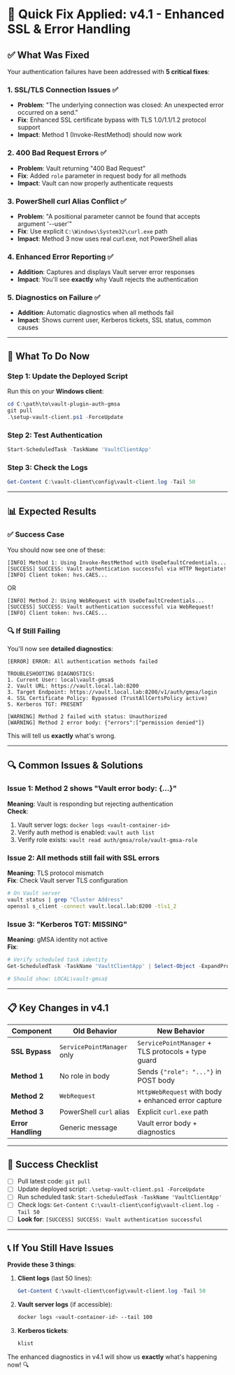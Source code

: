 # 🔧 Quick Fix Applied: v4.1 - Enhanced SSL & Error Handling

## ✅ What Was Fixed

Your authentication failures have been addressed with **5 critical fixes**:

### 1. **SSL/TLS Connection Issues** ✅
- **Problem**: "The underlying connection was closed: An unexpected error occurred on a send."
- **Fix**: Enhanced SSL certificate bypass with TLS 1.0/1.1/1.2 protocol support
- **Impact**: Method 1 (Invoke-RestMethod) should now work

### 2. **400 Bad Request Errors** ✅
- **Problem**: Vault returning "400 Bad Request" 
- **Fix**: Added `role` parameter in request body for all methods
- **Impact**: Vault can now properly authenticate requests

### 3. **PowerShell curl Alias Conflict** ✅
- **Problem**: "A positional parameter cannot be found that accepts argument '--user'"
- **Fix**: Use explicit `C:\Windows\System32\curl.exe` path
- **Impact**: Method 3 now uses real curl.exe, not PowerShell alias

### 4. **Enhanced Error Reporting** ✅
- **Addition**: Captures and displays Vault server error responses
- **Impact**: You'll see **exactly** why Vault rejects the authentication

### 5. **Diagnostics on Failure** ✅
- **Addition**: Automatic diagnostics when all methods fail
- **Impact**: Shows current user, Kerberos tickets, SSL status, common causes

---

## 🚀 What To Do Now

### **Step 1: Update the Deployed Script**
Run this on your **Windows client**:

```powershell
cd C:\path\to\vault-plugin-auth-gmsa
git pull
.\setup-vault-client.ps1 -ForceUpdate
```

### **Step 2: Test Authentication**
```powershell
Start-ScheduledTask -TaskName 'VaultClientApp'
```

### **Step 3: Check the Logs**
```powershell
Get-Content C:\vault-client\config\vault-client.log -Tail 50
```

---

## 📊 Expected Results

### ✅ **Success Case**
You should now see one of these:
```
[INFO] Method 1: Using Invoke-RestMethod with UseDefaultCredentials...
[SUCCESS] SUCCESS: Vault authentication successful via HTTP Negotiate!
[INFO] Client token: hvs.CAES...
```

OR

```
[INFO] Method 2: Using WebRequest with UseDefaultCredentials...
[SUCCESS] SUCCESS: Vault authentication successful via WebRequest!
[INFO] Client token: hvs.CAES...
```

### 🔍 **If Still Failing**
You'll now see **detailed diagnostics**:
```
[ERROR] ERROR: All authentication methods failed

TROUBLESHOOTING DIAGNOSTICS:
1. Current User: local\vault-gmsa$
2. Vault URL: https://vault.local.lab:8200
3. Target Endpoint: https://vault.local.lab:8200/v1/auth/gmsa/login
4. SSL Certificate Policy: Bypassed (TrustAllCertsPolicy active)
5. Kerberos TGT: PRESENT

[WARNING] Method 2 failed with status: Unauthorized
[WARNING] Method 2 error body: {"errors":["permission denied"]}
```

This will tell us **exactly** what's wrong.

---

## 🔍 Common Issues & Solutions

### Issue 1: Method 2 shows "Vault error body: {...}"
**Meaning**: Vault is responding but rejecting authentication  
**Check**:
1. Vault server logs: `docker logs <vault-container-id>`
2. Verify auth method is enabled: `vault auth list`
3. Verify role exists: `vault read auth/gmsa/role/vault-gmsa-role`

### Issue 2: All methods still fail with SSL errors
**Meaning**: TLS protocol mismatch  
**Fix**: Check Vault server TLS configuration
```bash
# On Vault server
vault status | grep "Cluster Address"
openssl s_client -connect vault.local.lab:8200 -tls1_2
```

### Issue 3: "Kerberos TGT: MISSING"
**Meaning**: gMSA identity not active  
**Fix**:
```powershell
# Verify scheduled task identity
Get-ScheduledTask -TaskName 'VaultClientApp' | Select-Object -ExpandProperty Principal

# Should show: LOCAL\vault-gmsa$
```

---

## 📋 Key Changes in v4.1

| Component | Old Behavior | New Behavior |
|-----------|--------------|--------------|
| **SSL Bypass** | `ServicePointManager` only | `ServicePointManager` + TLS protocols + type guard |
| **Method 1** | No role in body | Sends `{"role": "..."}` in POST body |
| **Method 2** | `WebRequest` | `HttpWebRequest` with body + enhanced error capture |
| **Method 3** | PowerShell `curl` alias | Explicit `curl.exe` path |
| **Error Handling** | Generic message | Vault error body + diagnostics |

---

## 🎯 Success Checklist

- [ ] Pull latest code: `git pull`
- [ ] Update deployed script: `.\setup-vault-client.ps1 -ForceUpdate`
- [ ] Run scheduled task: `Start-ScheduledTask -TaskName 'VaultClientApp'`
- [ ] Check logs: `Get-Content C:\vault-client\config\vault-client.log -Tail 50`
- [ ] **Look for**: `[SUCCESS] SUCCESS: Vault authentication successful`

---

## 📞 If You Still Have Issues

**Provide these 3 things**:

1. **Client logs** (last 50 lines):
   ```powershell
   Get-Content C:\vault-client\config\vault-client.log -Tail 50
   ```

2. **Vault server logs** (if accessible):
   ```bash
   docker logs <vault-container-id> --tail 100
   ```

3. **Kerberos tickets**:
   ```powershell
   klist
   ```

The enhanced diagnostics in v4.1 will show us **exactly** what's happening now! 🔍

